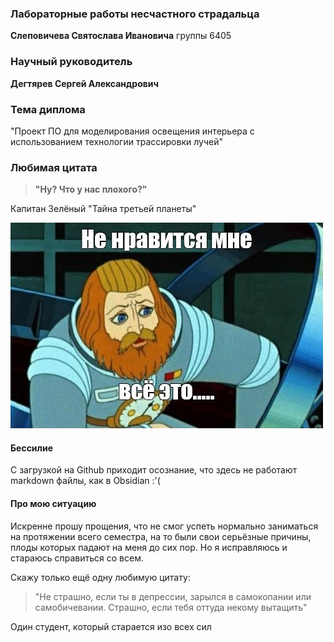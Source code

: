 ### Лабораторные работы несчастного страдальца 
**Слеповичева Святослава Ивановича**
группы 6405

### Научный руководитель
**Дегтярев Сергей Александрович**

### Тема диплома
"Проект ПО для моделирования освещения интерьера с использованием технологии трассировки лучей"

### Любимая цитата
>**"Ну? Что у нас плохого?"**

Капитан Зелёный "Тайна третьей планеты"

![Капитан Зелёный](Зелёный.jpg)

#### Бессилие
С загрузкой на Github приходит осознание, что здесь не работают markdown файлы, как в Obsidian :'(

#### Про мою ситуацию
Искренне прошу прощения, что не смог успеть нормально заниматься на протяжении всего семестра,
на то были свои серьёзные причины, плоды которых падают на меня до сих пор.
Но я исправляюсь и стараюсь справиться со всем.

Скажу только ещё одну любимую цитату:
>"Не страшно, если ты в депрессии, зарылся в самокопании или самобичевании. Страшно, если тебя оттуда некому вытащить"

Один студент, который старается изо всех сил
